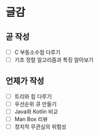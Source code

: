 # 글감


## 곧 작성

- [ ] C 부동소수점 다루기
- [ ] 기초 정렬 알고리즘과 특징 알아보기

## 언제가 작성

- [ ] 트리와 힙 다루기
- [ ] 우선순위 큐 만들기
- [ ] Java와 Kotlin 비교
- [ ] Man Box 리뷰
- [ ] 정치적 무관심의 위험성
